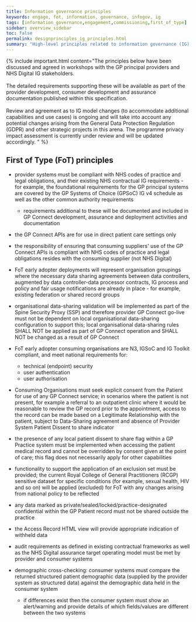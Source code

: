 ```yaml
---
title: Information governance principles
keywords: engage, fot, information, governance, infogov, ig
tags: [information_governance,engagement,commissioning,first_of_type]
sidebar: overview_sidebar
toc: false
permalink: designprinciples_ig_principles.html
summary: "High-level principles related to information governance (IG) of data within the system for First of Type (FoT)"
---
```


{% include important.html content="The principles below have been discussed and agreed in workshops with the GP principal providers and NHS Digital IG stakeholders.<br/><br/>
The detailed requirements supporting these will be available as part of the provider development, consumer development and assurance documentation published within this specification.<br/><br/>
Review and agreement as to IG model changes (to accommodate additional capabilities and use cases) is ongoing and will take into account any potential changes arising from the General Data Protection Regulation (GDPR) and other strategic projects in this arena. The programme privacy impact assessment is currently under review and will be updated accordingly.
" %}


## First of Type (FoT) principles ##
 
- provider systems must be compliant with NHS codes of practice and legal obligations, and their existing NHS contractual IG requirements - for example, the foundational requirements for the GP principal systems are covered by the GP Systems of Choice (GPSoC) IG v4 schedule as well as the other common authority requirements
  - requirements additional to these will be documented and included in GP Connect development, assurance and deployment activities and documentation  

- the GP Connect APIs are for use in direct patient care settings only

- the responsibility of ensuring that consuming suppliers' use of the GP Connect APIs is compliant with NHS codes of practice and legal obligations resides with the consuming supplier (not NHS Digital)

- FoT early adopter deployments will represent organisation groupings where the necessary data sharing agreements between data controllers, augmented by data controller-data processor contracts, IG process and policy and fair usage notifications are already in place - for example, existing federation or shared record groups

- organisational data-sharing validation will be implemented as part of the Spine Security Proxy (SSP) and therefore provider GP Connect go-live must not be dependent on local organisational data-sharing configuration to support this;  local organisational data-sharing rules SHALL NOT be applied as part of GP Connect operation and SHALL NOT be changed as a result of GP Connect 

- FoT early adopter consuming organisations are N3, IGSoC and IG Toolkit compliant, and meet national requirements for:
  - technical (endpoint) security
  - user authentication 
  - user authorisation

- Consuming Organisations must seek explicit consent from the Patient for use of any GP Connect service; in scenarios where the patient is not present, for example a referral to an outpatient clinic where it would be reasonable to review the GP record prior to the appointment, access to the record can be made based on a Legitimate Relationship with the patient, subject to Data-Sharing agreement and absence of Provider System Patient Dissent to share indicator

- the presence of any local patient dissent to share flag within a GP Practice system must be implemented when accessing the patient medical record and cannot be overridden by consent given at the point of care; this flag does not necessarily apply for other capabilities

- functionality to support the application of an exclusion set must be provided;  the current Royal College of General Practitioners (RCGP) sensitive dataset for specific conditions (for example, sexual health, HIV and so on) will be applied (excluded) for FoT with any changes arising from national policy to be reflected

- any data marked as private/sealed/locked/practice-designated confidential within the GP Patient record must not be shared outside the practice

- the Access Record HTML view will provide appropriate indication of withheld data 

- audit requirements as defined in existing contractual frameworks as well as the NHS Digital assurance target operating model must be met by provider and consumer systems

- demographic cross-checking: consumer systems must compare the returned structured patient demographic data (supplied by the provider system as structured data) against the demographic data held in the consumer system
  - if differences exist then the consumer system must show an alert/warning and provide details of which fields/values are different between the two systems
